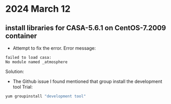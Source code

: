 # 2024 March 12
## install libraries for CASA-5.6.1 on CentOS-7.2009 container
- Attempt to fix the error. 
Error message: 
```
failed to load casa:
No module named _atmosphere
```
Solution:
- The Github issue I found mentioned that group install the development tool
Trial:
```bash
yum groupinstall "development tool"
``` 
